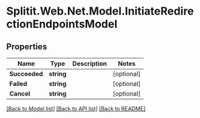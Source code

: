 # Splitit.Web.Net.Model.InitiateRedirectionEndpointsModel

## Properties

Name | Type | Description | Notes
------------ | ------------- | ------------- | -------------
**Succeeded** | **string** |  | [optional] 
**Failed** | **string** |  | [optional] 
**Cancel** | **string** |  | [optional] 

[[Back to Model list]](../README.md#documentation-for-models) [[Back to API list]](../README.md#documentation-for-api-endpoints) [[Back to README]](../README.md)

